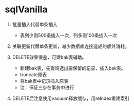 # sqlVanilla

1. 批量插入代替单条插入
    * 表列少则500条插入一次，列多则100条插入一次
      
2. 关联更新代替单条更新，减少数据库连接造成的额外消耗。

3. DELETE效果很差，可建bak表辅助。
   * 新建bak表，先查询选出要保留的记录，插入bak表。
   * truncate原表
   * 将bak表中记录插入原表
   * 注：保证三步在事务中进行
     
4. DELETE后注意使用vacuum释放缓存，用reIndex重建索引

